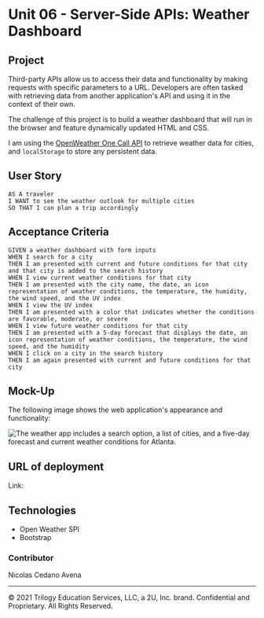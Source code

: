 # Unit 06 - Server-Side APIs: Weather Dashboard

## Project

Third-party APIs allow us to access their data and functionality by making requests with specific parameters to a URL. Developers are often tasked with retrieving data from another application's API and using it in the context of their own. 

The challenge of this project is to build a weather dashboard that will run in the browser and feature dynamically updated HTML and CSS.

I am using the [OpenWeather One Call API](https://openweathermap.org/api/one-call-api) to retrieve weather data for cities, and `localStorage` to store any persistent data.



## User Story

```
AS A traveler
I WANT to see the weather outlook for multiple cities
SO THAT I can plan a trip accordingly
```

## Acceptance Criteria

```
GIVEN a weather dashboard with form inputs
WHEN I search for a city
THEN I am presented with current and future conditions for that city and that city is added to the search history
WHEN I view current weather conditions for that city
THEN I am presented with the city name, the date, an icon representation of weather conditions, the temperature, the humidity, the wind speed, and the UV index
WHEN I view the UV index
THEN I am presented with a color that indicates whether the conditions are favorable, moderate, or severe
WHEN I view future weather conditions for that city
THEN I am presented with a 5-day forecast that displays the date, an icon representation of weather conditions, the temperature, the wind speed, and the humidity
WHEN I click on a city in the search history
THEN I am again presented with current and future conditions for that city
```



## Mock-Up

The following image shows the web application's appearance and functionality:

![The weather app includes a search option, a list of cities, and a five-day forecast and current weather conditions for Atlanta.](./Assets/06-server-side-apis-homework-demo.png)




## URL of deployment

Link: 



## Technologies

* Open Weather SPI
* Bootstrap



### Contributor

Nicolas Cedano Avena
- - -
© 2021 Trilogy Education Services, LLC, a 2U, Inc. brand. Confidential and Proprietary. All Rights Reserved.

